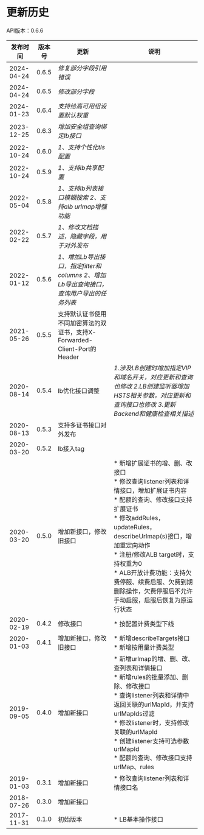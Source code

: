 # 更新历史 #
API版本：0.6.6

| 发布时间       | 版本号   | 更新                                                     |说明|
|------------|-------|--------------------------------------------------------|---|
| 2024-04-24 | 0.6.5 | *修复部分字段引用错误*                                        ||
| 2024-04-24 | 0.6.5 | *修改部分字段*                                        ||
| 2024-01-23 | 0.6.4 | *支持给高可用组设置默认权重*                                        ||
| 2023-12-25 | 0.6.3 | *增加安全组查询绑定lb接口*                                        ||
| 2022-10-24 | 0.6.0 | *1、支持个性化tls配置*                                         ||
| 2022-10-24 | 0.5.9 | *1、支持lb共享配置*                                           ||
| 2022-05-04 | 0.5.8 | *1、支持lb列表接口模糊搜索 2、支持alb urlmap增强功能*                    ||
| 2022-02-22 | 0.5.7 | *1、修改文档描述，隐藏字段，用于对外发布*                                 ||
| 2022-01-12 | 0.5.6 | *1、增加Lb导出接口，指定filter和columns 2、增加Lb导出查询接口，查询用户导出的任务列表* ||
| 2021-05-26 | 0.5.5 | 支持默认证书使用不同加密算法的双证书，支持X-Forwarded-Client-Port的Header    ||
| 2020-08-14 | 0.5.4 | lb优化接口调整                                               |*1.涉及LB创建时增加指定VIP和域名开关，对应更新和查询也修改 2.LB创建监听器增加HSTS相关参数，对应更新和查询接口也修改 3.更新Backend和健康检查相关描述*|
| 2020-08-13 | 0.5.3 | 支持多证书接口对外发布                                            ||
| 2020-03-20 | 0.5.2 | lb接入tag                                                ||
| 2020-03-20 | 0.5.0 | 增加新接口，修改旧接口                                            |* 新增扩展证书的增、删、改接口<br>* 修改查询listener列表和详情接口，增加扩展证书内容<br>* 配额的查询、修改接口支持扩展证书<br>* 修改addRules，updateRules，describeUrlmap(s)接口，增加重定向动作<br>* 注册/修改ALB target时，支持权重为0<br>* ALB开放计费功能：支持欠费停服、续费启服、欠费到期删除操作，欠费停服后不允许手动启服，启服后恢复为原运行状态|
| 2020-02-19 | 0.4.2 | 修改接口                                                   |* 按配置计费类型下线|
| 2020-01-03 | 0.4.1 | 增加新接口，修改旧接口                                            |* 新增describeTargets接口<br>* 新增按用量计费类型|
| 2019-09-05 | 0.4.0 | 增加新接口                                                  |* 新增urlmap的增、删、改、查列表和详情接口<br>* 新增rules的批量添加、删除、修改接口 <br>* 查询listener列表和详情中返回关联的urlMapId，并支持urlMapIds过滤<br>* 修改listener时，支持修改关联的urlMapId<br>* 创建listener支持可选参数urlMapId<br>* 配额的查询、修改接口支持urlMap、rules|
| 2019-01-03 | 0.3.1 | 增加新接口                                                  |* 修改查询listener列表和详情接口名|
| 2018-07-26 | 0.3.0 | 增加新接口                                                  ||
| 2017-11-31 | 0.1.0 | 初始版本                                                   |* LB基本操作接口|
